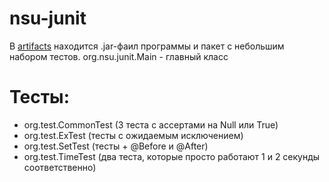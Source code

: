 # nsu-junit
В [artifacts](https://github.com/AlexeySemibratov/nsu-junit/tree/master/JUnit/artifacts/JUnit_jar) находится .jar-фаил программы и пакет с небольшим набором тестов.
org.nsu.junit.Main - главный класс
# Тесты:
 - org.test.CommonTest (3 теста с ассертами на Null или True)
 - org.test.ExTest (тесты с ожидаемым исключением)
 - org.test.SetTest (тесты + @Before и @After)
 - org.test.TimeTest (два теста, которые просто работают 1 и 2 секунды соответственно)
